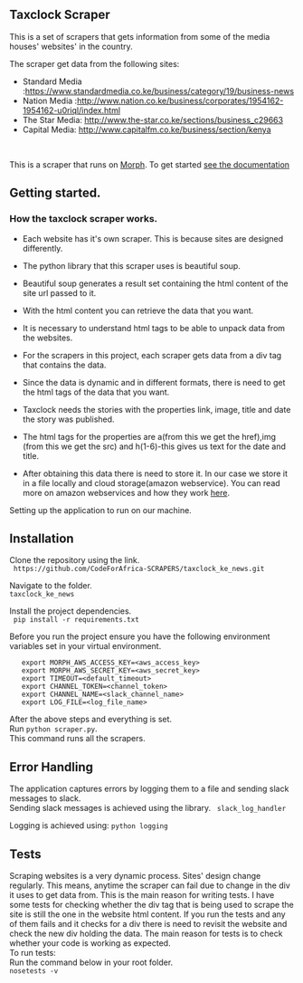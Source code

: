 ## Taxclock Scraper
This is a set of scrapers that gets information from some of the media houses' websites' in the country.

The scraper get data from the following sites:
* Standard Media :https://www.standardmedia.co.ke/business/category/19/business-news
* Nation Media :http://www.nation.co.ke/business/corporates/1954162-1954162-u0riql/index.html
* The Star Media: http://www.the-star.co.ke/sections/business_c29663
* Capital Media: http://www.capitalfm.co.ke/business/section/kenya
<br/>

This is a scraper that runs on [Morph](https://morph.io). To get started [see the documentation](https://morph.io/documentation)
 ## Getting started.
 ### How the taxclock scraper works.
 * Each website has it's own scraper. This is because sites are designed differently.
 * The python library that this scraper uses is beautiful soup. 
 * Beautiful soup generates a result set containing the html content of the site url passed to it.
 * With the html content you can retrieve the data that you want. 
 * It is necessary to understand html tags to be able to unpack data from the websites.
 * For the scrapers in this project, each scraper gets data from a div tag that contains the data.
 * Since the data is dynamic and in different formats, there is need to get the html tags of the data that you want.
 * Taxclock needs the stories with the properties link, image, title and date the story was published.
 * The html tags for the properties are a(from this we get the href),img (from this we get the src) and h(1-6)-this gives us text  for the date and title.

 * After obtaining this data there is need to store it. In our case we store it in a file locally and cloud storage(amazon webservice). You can read more on amazon webservices and how they work [here](https://aws.amazon.com/s3/).


Setting up the application to run on our machine.
## Installation
Clone the repository using the link.<br/>
``` https://github.com/CodeForAfrica-SCRAPERS/taxclock_ke_news.git```

Navigate to the folder. <br/>
```taxclock_ke_news```

Install the project dependencies. <br/>
``` pip install -r requirements.txt```

Before you run the project ensure you have the following environment variables set in your virtual environment.
```
   export MORPH_AWS_ACCESS_KEY=<aws_access_key>
   export MORPH_AWS_SECRET_KEY=<aws_secret_key>
   export TIMEOUT=<default_timeout>
   export CHANNEL_TOKEN=<channel_token>
   export CHANNEL_NAME=<slack_channel_name>
   export LOG_FILE=<log_file_name>

```
After the above steps and everything is set.<br/> 
Run ```python scraper.py```. <br/>
This command runs all the scrapers.


## Error Handling
The application captures errors by logging them to a file and sending slack messages to slack.
<br/>
Sending slack messages is achieved using the library. 
``` slack_log_handler```

Logging is achieved using: 
```python logging```

## Tests
Scraping websites is a very dynamic process. Sites' design change regularly. This means, anytime the scraper can fail due to change in the div it uses to get data from. This is the main reason for writing  tests. I have some tests for checking whether the div tag that is being used to scrape the site is still the one in the website html content. If you run the tests and any of them fails and it  checks for a div there is need to revisit the website and check the new div holding the data. The main reason for tests is to check whether your code is working as expected.<br/>
To run tests:<br/>
Run the command below in your root folder.
<br/>
```nosetests -v```
